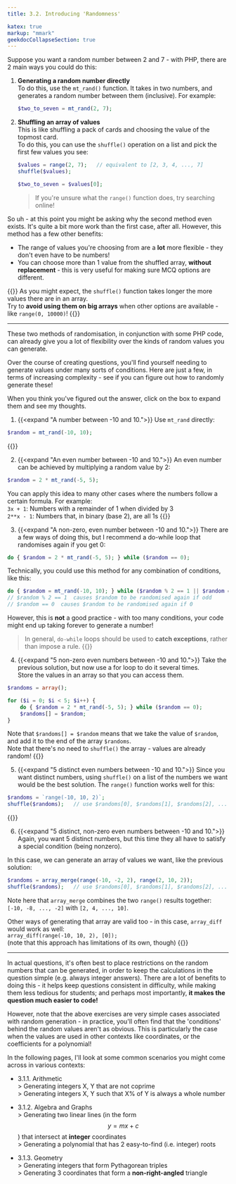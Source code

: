 ```yaml
---
title: 3.2. Introducing 'Randomness'

katex: true
markup: "mmark"
geekdocCollapseSection: true
---
```


Suppose you want a random number between 2 and 7 - with PHP, there are 2 main ways you could do this:

1.  **Generating a random number directly** \
    To do this, use the `mt_rand()` function. It takes in two numbers, and generates a random number between them (inclusive). For example: 

    ```php
    $two_to_seven = mt_rand(2, 7);
    ```

2.  **Shuffling an array of values**\
    This is like shuffling a pack of cards and choosing the value of the topmost card. \
    To do this, you can use the `shuffle()` operation on a list and pick the first few values you see:

    ```php
    $values = range(2, 7);   // equivalent to [2, 3, 4, ..., 7]
    shuffle($values);

    $two_to_seven = $values[0];
    ```
    > If you're unsure what the `range()` function does, try searching online!

So uh - at this point you might be asking why the second method even exists. It's quite a bit more work than the first case, after all. However, this method has a few other benefits: 
- The range of values you're choosing from are a **lot** more flexible - they don't even have to be numbers!
- You can choose more than 1 value from the shuffled array, **without replacement** - this is very useful for making sure MCQ options are different. 

{{<hint info>}}
As you might expect, the `shuffle()` function takes longer the more values there are in an array. \
Try to **avoid using them on big arrays** when other options are available - like `range(0, 10000)`!
{{</hint>}}

---

These two methods of randomisation, in conjunction with some PHP code, can already give you a lot of flexibility over the kinds of random values you can generate.

Over the course of creating questions, you'll find yourself needing to generate values under many sorts of conditions. Here are just a few, in terms of increasing complexity - see if you can figure out how to randomly generate these! 

When you think you've figured out the answer, click on the box to expand them and see my thoughts.

1. {{<expand "A number between -10 and 10.">}}
Use `mt_rand` directly: 
```php
$random = mt_rand(-10, 10);
```
{{</expand>}}

2. {{<expand "An even number between -10 and 10.">}}
An even number can be achieved by multiplying a random value by 2: 
```php
$random = 2 * mt_rand(-5, 5);
```
You can apply this idea to many other cases where the numbers follow a certain formula. For example: \
`3x + 1`: Numbers with a remainder of 1 when divided by 3 \
`2**x - 1`: Numbers that, in binary (base 2), are all 1s
{{</expand>}}

3. {{<expand "A non-zero, even number between -10 and 10.">}}
There are a few ways of doing this, but I recommend a do-while loop that randomises again if you get 0:
```php
do { $random = 2 * mt_rand(-5, 5); } while ($random == 0);
```
Technically, you could use this method for any combination of conditions, like this: 
```php
do { $random = mt_rand(-10, 10); } while ($random % 2 == 1 || $random == 0);
// $random % 2 == 1  causes $random to be randomised again if odd
// $random == 0  causes $random to be randomised again if 0
```
However, this is **not** a good practice - with too many conditions, your code might end up taking forever to generate a number!
> In general, `do-while` loops should be used to **catch exceptions**, rather than impose a rule.
{{</expand>}}


4. {{<expand "5 non-zero even numbers between -10 and 10.">}}
Take the previous solution, but now use a for loop to do it several times. \
Store the values in an array so that you can access them.
```php
$randoms = array();

for ($i = 0; $i < 5; $i++) {
    do { $random = 2 * mt_rand(-5, 5); } while ($random == 0);
    $randoms[] = $random;
}
```
Note that `$randoms[] = $random` means that we take the value of `$random`, and add it to the end of the array `$randoms`. \
Note that there's no need to `shuffle()` the array - values are already random!
{{</expand>}}


5. {{<expand "5 distinct even numbers between -10 and 10.">}}
Since you want distinct numbers, using `shuffle()` on a list of the numbers we want would be the best solution. The `range()` function works well for this:
```php
$randoms = `range(-10, 10, 2)`;
shuffle($randoms);   // use $randoms[0], $randoms[1], $randoms[2], ...
```
{{</expand>}}


6. {{<expand "5 distinct, non-zero even numbers between -10 and 10.">}}
Again, you want 5 distinct numbers, but this time they all have to satisfy a special condition (being nonzero). 

In this case, we can generate an array of values we want, like the previous solution:
```php
$randoms = array_merge(range(-10, -2, 2), range(2, 10, 2));
shuffle($randoms);   // use $randoms[0], $randoms[1], $randoms[2], ...
```

Note here that `array_merge` combines the two `range()` results together: `[-10, -8, ..., -2]` with `[2, 4, ..., 10]`.

Other ways of generating that array are valid too - in this case, `array_diff` would work as well: \
`array_diff(range(-10, 10, 2), [0]);` \
(note that this approach has limitations of its own, though)
{{</expand>}}


---

In actual questions, it's often best to place restrictions on the random numbers that can be generated, in order to keep the calculations in the question simple (e.g. always integer answers). There are a lot of benefits to doing this - it helps keep questions consistent in difficulty, while making them less tedious for students; and perhaps most importantly, **it makes the question much easier to code!**

However, note that the above exercises are very simple cases associated with random generation - in practice, you'll often find that the 'conditions' behind the random values aren't as obvious. This is particularly the case when the values are used in other contexts like coordinates, or the coefficients for a polynomial!

In the following pages, I'll look at some common scenarios you might come across in various contexts: 

<!-- TODO: Link for each one of these -->
<!-- Perhaps first 3 should be in the next page, and then the other 3 should be separate pages? -->

- 3.1.1. Arithmetic \
  \> Generating integers X, Y that are not coprime \
  \> Generating integers X, Y such that X% of Y is always a whole number

- 3.1.2. Algebra and Graphs \
  \> Generating two linear lines (in the form $$y = mx + c$$) that intersect at **integer** coordinates \
  \> Generating a polynomial that has 2 easy-to-find (i.e. integer) roots

- 3.1.3. Geometry \
  \> Generating integers that form Pythagorean triples \
  \> Generating 3 coordinates that form a **non-right-angled** triangle

<!-- TODO: 3.2 should be formatting -->
